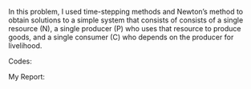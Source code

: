 In this problem, I used time-stepping methods and Newton’s method to obtain solutions to a simple system that consists of consists of a single resource (N), a single producer (P) who uses that resource to produce goods, and a single consumer (C) who depends on the producer for livelihood.

Codes: <br>

My Report: <br>
